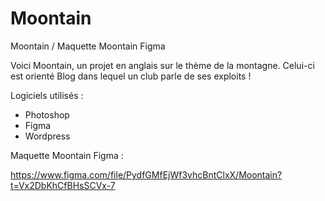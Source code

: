 # Moontain
Moontain / Maquette Moontain Figma

Voici Moontain, un projet en anglais sur le thème de la montagne. Celui-ci est orienté Blog dans lequel un club parle de ses exploits !

Logiciels utilisés :

  - Photoshop
  - Figma
  - Wordpress
  
Maquette Moontain Figma :

https://www.figma.com/file/PydfGMfEjWf3vhcBntClxX/Moontain?t=Vx2DbKhCfBHsSCVx-7

